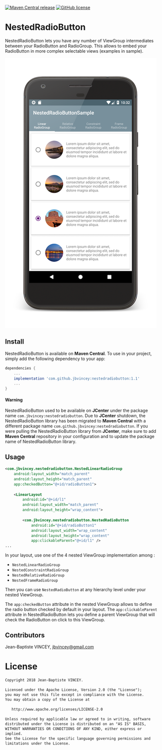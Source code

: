 [![Maven Central release](https://img.shields.io/badge/MavenCentral-1.1-blue.svg?style=flat)](https://s01.oss.sonatype.org/service/local/repositories/releases/content/com/github/jbvincey/nestedradiobutton/1.1/)
[![GitHub license](https://img.shields.io/badge/license-Apache%20License%202.0-blue.svg?style=flat)](http://www.apache.org/licenses/LICENSE-2.0)

NestedRadioButton
=======

NestedRadioButton lets you have any number of ViewGroup intermediates between your RadioButton and RadioGroup. This allows to embed your RadioButton in more complex selectable views (examples in sample). 

![NestedRadioButton overview](assets/nestedradiobutton_sample.png)

## Install

NestedRadioButton is available on **Maven Central**. To use in your project, simply add the following dependency to your app:
```gradle
dependencies {
    ...
    implementation 'com.github.jbvincey:nestedradiobutton:1.1'
    ...
}
```

#### Warning

NestedRadioButton used to be available on **JCenter** under the package name `com.jbvincey:nestedradiobutton`. Due to **JCenter** shutdown, the NestedRadioButton library has been migrated to **Maven Central** with a different package name `com.github.jbvincey:nestedradiobutton`. If you were pulling the NestedRadioButton library from **JCenter**, make sure to add **Maven Central** repository in your configuration and to update the package name of NestedRadioButton library.

## Usage

```xml
<com.jbvincey.nestedradiobutton.NestedLinearRadioGroup
    android:layout_width="match_parent"
    android:layout_height="match_parent"
    app:checkedButton="@+id/radioButton1">

    <LinearLayout
        android:id="@+id/l1"
        android:layout_width="match_parent"
        android:layout_height="wrap_content">

        <com.jbvincey.nestedradiobutton.NestedRadioButton
            android:id="@+id/radioButton1"
            android:layout_width="wrap_content"
            android:layout_height="wrap_content"
            app:clickableParent="@+id/l1" />
...

```

In your layout, use one of the 4 nested ViewGroup implementation among :
 * `NestedLinearRadioGroup`
 * `NestedConstraintRadioGroup`
 * `NestedRelativeRadioGroup`
 * `NestedFrameRadioGroup`
 
Then you can use `NestedRadioButton` at any hierarchy level under your nested ViewGroup. 

The `app:checkedButton` attribute in the nested ViewGroup allows to define the radio button checked by default in your layout. The `app:clickableParent` attribute in NestedRadioButton lets you define a parent ViewGroup that will check the RadioButton on click to this ViewGroup.

## Contributors

Jean-Baptiste VINCEY, jbvincey@gmail.com


License
=======

    Copyright 2018 Jean-Baptiste VINCEY.

    Licensed under the Apache License, Version 2.0 (the "License");
    you may not use this file except in compliance with the License.
    You may obtain a copy of the License at

       http://www.apache.org/licenses/LICENSE-2.0

    Unless required by applicable law or agreed to in writing, software
    distributed under the License is distributed on an "AS IS" BASIS,
    WITHOUT WARRANTIES OR CONDITIONS OF ANY KIND, either express or implied.
    See the License for the specific language governing permissions and
    limitations under the License.